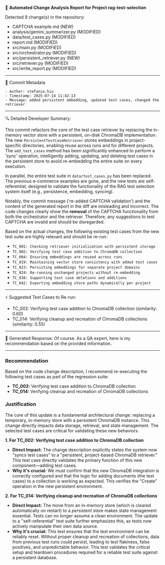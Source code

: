 📄 **Automated Change Analysis Report for Project rag-test-selection**

Detected 9 change(s) in the repository:

- CAPTCHA example.md (NEW)
- analysis/gemini_summarizer.py (MODIFIED)
- data/test_cases.py (MODIFIED)
- report.md (MODIFIED)
- src/main.py (MODIFIED)
- src/orchestrator.py (MODIFIED)
- src/persistent_retriever.py (NEW)
- src/retriever.py (MODIFIED)
- src/write_report.py (MODIFIED)

---

🔧 Commit Metadata

    - Author: stefanie.hiu
    - Timestamp: 2025-07-14 11:42:13
    - Message: added persistent embedding, updated test cases, changed the retriever

---


🔍 Detailed Developer Summary:

  This commit refactors the core of the test case retriever by replacing the in-memory vector store with a persistent, on-disk ChromaDB implementation. The new `PersistentTestCaseRetriever` stores embeddings in project-specific directories, enabling reuse across runs and for different projects. The `add_test_cases` method has been significantly enhanced to perform a 'sync' operation, intelligently adding, updating, and deleting test cases in the persistent store to avoid re-embedding the entire suite on every execution.
  
  In parallel, the entire test suite in `data/test_cases.py` has been replaced. The previous e-commerce examples are gone, and the new tests are self-referential, designed to validate the functionality of the RAG test selection system itself (e.g., persistence, embedding, syncing).
  
  Notably, the commit message ('re-added CAPTCHA validation') and the content of the generated report in the diff are misleading and incorrect. The code changes clearly show the **removal** of the CAPTCHA functionality from both the orchestrator and the retriever. Therefore, any suggestions to test CAPTCHA are invalid and should be disregarded.
  
  Based on the actual changes, the following existing test cases from the new test suite are highly relevant and should be re-run:
  - `TC_001: Checking retriever initialization with persistent storage`
  - `TC_002: Verifying test case addition to ChromaDB collection`
  - `TC_004: Ensuring embeddings are reused across runs`
  - `TC_019: Maintaining vector store consistency with added test cases`
  - `TC_023: Persisting embeddings for separate project domains`
  - `TC_024: Re-running unchanged projects without re-embedding`
  - `TC_038: Supporting test case deletions and additions`
  - `TC_042: Exporting embedding store paths dynamically per project`

---

⚡️ Suggested Test Cases to Re-run:

- TC_002: Verifying test case addition to ChromaDB collection (similarity: 0.60)
- TC_014: Verifying cleanup and recreation of ChromaDB collections (similarity: 0.55)

---
💬 Generated Response:
Of course. As a QA expert, here is my recommendation based on the provided information.

***

### **Recommendation**

Based on the code change description, I recommend re-executing the following test cases as part of the regression suite:

*   **TC_002:** Verifying test case addition to ChromaDB collection
*   **TC_014:** Verifying cleanup and recreation of ChromaDB collections

### **Justification**

The core of this update is a fundamental architectural change: replacing a temporary, in-memory store with a persistent ChromaDB instance. This change directly impacts data storage, retrieval, and state management. The selected test cases are critical for validating these new behaviors.

**1. For TC_002: Verifying test case addition to ChromaDB collection**

*   **Direct Impact:** The change description explicitly states the system now "syncs test cases" to a "persistent, project-based ChromaDB retriever." This test case directly validates the primary function of this new component—adding test cases.
*   **Why it's crucial:** We must confirm that the new ChromaDB integration is correctly configured and that the logic for adding documents (the test cases) to a collection is working as expected. This verifies the "Create" operation in the new persistent environment.

**2. For TC_014: Verifying cleanup and recreation of ChromaDB collections**

*   **Direct Impact:** The move from an in-memory store (which is cleared automatically on restart) to a *persistent* store makes state management essential. Tests can no longer assume a clean environment. The update to a "self-referential" test suite further emphasizes this, as tests now actively manipulate their own data source.
*   **Why it's crucial:** This test ensures that the test environment can be reliably reset. Without proper cleanup and recreation of collections, data from previous test runs could persist, leading to test flakiness, false positives, and unpredictable behavior. This test validates the critical setup and teardown procedures required for a reliable test suite against a persistent database.
